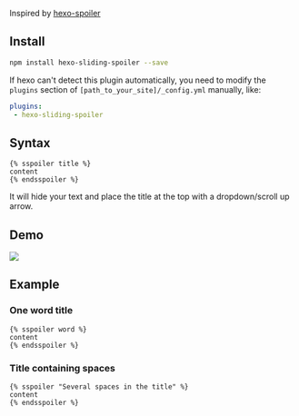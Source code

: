 Inspired by [hexo-spoiler](https://github.com/unnamed42/hexo-spoiler)

## Install

```bash
npm install hexo-sliding-spoiler --save
```

If hexo can't detect this plugin automatically, you need to modify the `plugins` section of `[path_to_your_site]/_config.yml` manually, like:

```yaml
plugins:
 - hexo-sliding-spoiler
```

## Syntax

```plain
{% sspoiler title %}
content
{% endsspoiler %}
```

It will hide your text and place the title at the top with a dropdown/scroll up arrow.

## Demo

![ ](img/example.gif)

## Example

### One word title

```plain
{% sspoiler word %}
content
{% endsspoiler %}
```

### Title containing spaces


```plain
{% sspoiler "Several spaces in the title" %}
content
{% endsspoiler %}
```
